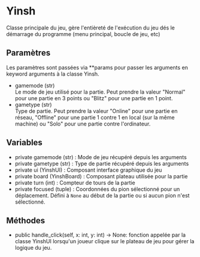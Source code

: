 # Yinsh
Classe principale du jeu, gère l'entièreté de l'exécution du jeu dés le démarrage du programme (menu principal, boucle de jeu, etc)
## Paramètres
Les paramètres sont passées via **params pour passer les arguments en keyword arguments à la classe Yinsh.
- gamemode (str)<br>
  Le mode de jeu utilisé pour la partie. Peut prendre la valeur "Normal" pour une partie en 3 points ou "Blitz" pour une partie en 1 point.
- gametype (str)<br>
  Type de partie. Peut prendre la valeur "Online" pour une partie en réseau, "Offline" pour une partie 1 contre 1 en local (sur la même machine) ou "Solo" pour une partie contre l'ordinateur.
## Variables
- private gamemode (str) : Mode de jeu récupéré depuis les arguments
- private gametype (str) : Type de partie récupéré depuis les arguments
- private ui (YinshUI) : Composant interface graphique du jeu
- private board (YinshBoard) : Composant plateau utilisée pour la partie
- private turn (int) : Compteur de tours de la partie
- private focused (tuple) : Coordonnées du pion sélectionné pour un déplacement. Défini à `None` au début de la partie ou si aucun pion n'est sélectionné.
## Méthodes
- public handle_click(self, x: int, y: int) -> None: fonction appelée par la classe YinshUI lorsqu'un joueur clique sur le plateau de jeu pour gérer la logique du jeu.